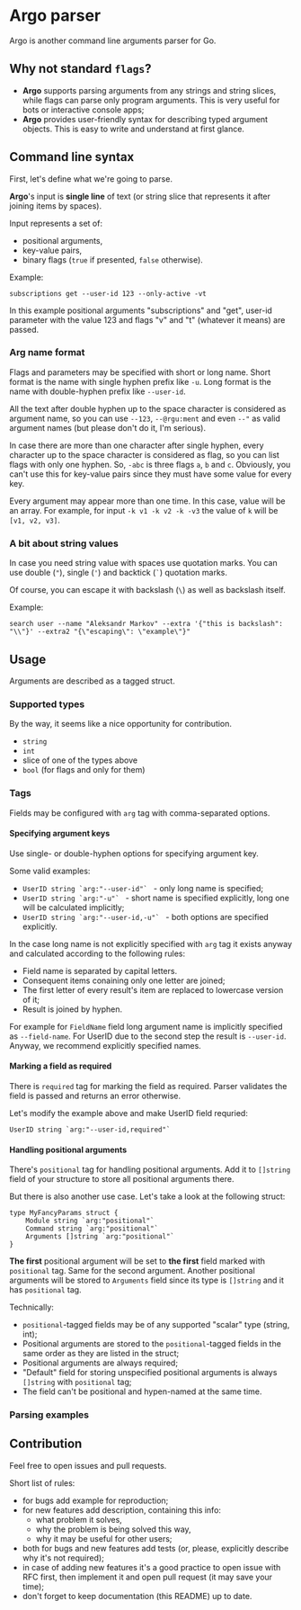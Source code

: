 # Argo parser

Argo is another command line arguments parser for Go.

## Why not standard `flags`?

- **Argo** supports parsing arguments from any strings and string slices, while flags can parse only program arguments. This is very useful for bots or interactive console apps;
- **Argo** provides user-friendly syntax for describing typed argument objects. This is easy to write and understand at first glance.

## Command line syntax

First, let's define what we're going to parse.

**Argo**'s input is **single line** of text (or string slice that represents it after joining items by spaces).

Input represents a set of:

- positional arguments,
- key-value pairs,
- binary flags (`true` if presented, `false` otherwise).

Example:

```
subscriptions get --user-id 123 --only-active -vt
```

In this example positional arguments "subscriptions" and "get", user-id parameter with the value 123 and flags "v" and "t" (whatever it means) are passed.

### Arg name format

Flags and parameters may be specified with short or long name. Short format is the name with single hyphen prefix like `-u`. Long format is the name with double-hyphen prefix like `--user-id`.

All the text after double hyphen up to the space character is considered as argument name, so you can use `--123`, `--@rgu:ment` and even `--"` as valid argument names (but please don't do it, I'm serious).

In case there are more than one character after single hyphen, every character up to the space character is considered as flag, so you can list flags with only one hyphen. So, `-abc` is three flags `a`, `b` and `c`. Obviously, you can't use this for key-value pairs since they must have some value for every key.

Every argument may appear more than one time. In this case, value will be an array. For example, for input `-k v1 -k v2 -k -v3` the value of `k` will be `[v1, v2, v3]`.

### A bit about string values

In case you need string value with spaces use quotation marks. You can use double (`"`), single (`'`) and backtick (`` ` ``) quotation marks.

Of course, you can escape it with backslash (`\`) as well as backslash itself.

Example:

```
search user --name "Aleksandr Markov" --extra '{"this is backslash": "\\"}' --extra2 "{\"escaping\": \"example\"}"
```

## Usage

Arguments are described as a tagged struct.

### Supported types

By the way, it seems like a nice opportunity for contribution.

- `string`
- `int`
- slice of one of the types above
- `bool` (for flags and only for them)

### Tags

Fields may be configured with `arg` tag with comma-separated options.

#### Specifying argument keys

Use single- or double-hyphen options for specifying argument key.

Some valid examples:

- ``UserID string `arg:"--user-id"` `` - only long name is specified;
- ``UserID string `arg:"-u"` `` - short name is specified explicitly, long one will be calculated implicitly;
- ``UserID string `arg:"--user-id,-u"` `` - both options are specified explicitly.

In the case long name is not explicitly specified with `arg` tag it exists anyway and calculated according to the following rules:

- Field name is separated by capital letters.
- Consequent items conaining only one letter are joined; 
- The first letter of every result's item are replaced to lowercase version of it;
- Result is joined by hyphen.

For example for `FieldName` field long argument name is implicitly specified as `--field-name`. For UserID due to the second step the result is `--user-id`. Anyway, we recommend explicitly specified names.

#### Marking a field as required

There is `required` tag for marking the field as required. Parser validates the field is passed and returns an error otherwise.

Let's modify the example above and make UserID field requried:

```
UserID string `arg:"--user-id,required"`
```

#### Handling positional arguments

There's `positional` tag for handling positional arguments. Add it to `[]string` field of your structure to store all positional arguments there.

But there is also another use case. Let's take a look at the following struct:

```
type MyFancyParams struct {
    Module string `arg:"positional"`
    Command string `arg:"positional"`
    Arguments []string `arg:"positional"`
}
```

**The first** positional argument will be set to **the first** field marked with `positional` tag. Same for the second argument. Another positional arguments will be stored to `Arguments` field since its type is `[]string` and it has `positional` tag.

Technically:

- `positional`-tagged fields may be of any supported "scalar" type (string, int);
- Positional arguments are stored to the `positional`-tagged fields in the same order as they are listed in the struct;
- Positional arguments are always required;
- "Default" field for storing unspecified positional arguments is always `[]string` with `positional` tag;
- The field can't be positional and hypen-named at the same time.

### Parsing examples



## Contribution

Feel free to open issues and pull requests.

Short list of rules:

- for bugs add example for reproduction;
- for new features add description, containing this info:
    - what problem it solves,
    - why the problem is being solved this way,
    - why it may be useful for other users;
- both for bugs and new features add tests (or, please, explicitly describe why it's not required);
- in case of adding new features it's a good practice to open issue with RFC first, then implement it and open pull request (it may save your time);
- don't forget to keep documentation (this README) up to date.
